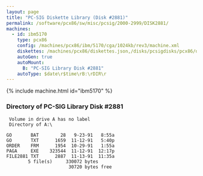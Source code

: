 ```yaml
---
layout: page
title: "PC-SIG Diskette Library (Disk #2881)"
permalink: /software/pcx86/sw/misc/pcsig/2000-2999/DISK2881/
machines:
  - id: ibm5170
    type: pcx86
    config: /machines/pcx86/ibm/5170/cga/1024kb/rev3/machine.xml
    diskettes: /machines/pcx86/diskettes.json,/disks/pcsigdisks/pcx86/diskettes.json
    autoGen: true
    autoMount:
      B: "PC-SIG Library Disk #2881"
    autoType: $date\r$time\rB:\rDIR\r
---
```


{% include machine.html id="ibm5170" %}

### Directory of PC-SIG Library Disk #2881

     Volume in drive A has no label
     Directory of A:\

    GO       BAT        28   9-23-91   8:55a
    GO       TXT      1659  11-12-91   5:40p
    ORDER    FRM      1954  10-29-91   1:55a
    PAGA     EXE    323544  11-12-91  12:17p
    FILE2881 TXT      2887  11-13-91  11:35a
            5 file(s)     330072 bytes
                           30720 bytes free
